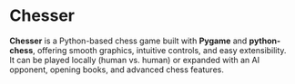 # Chesser

**Chesser** is a Python-based chess game built with **Pygame** and **python-chess**, offering smooth graphics, intuitive controls, and easy extensibility.  
It can be played locally (human vs. human) or expanded with an AI opponent, opening books, and advanced chess features.
